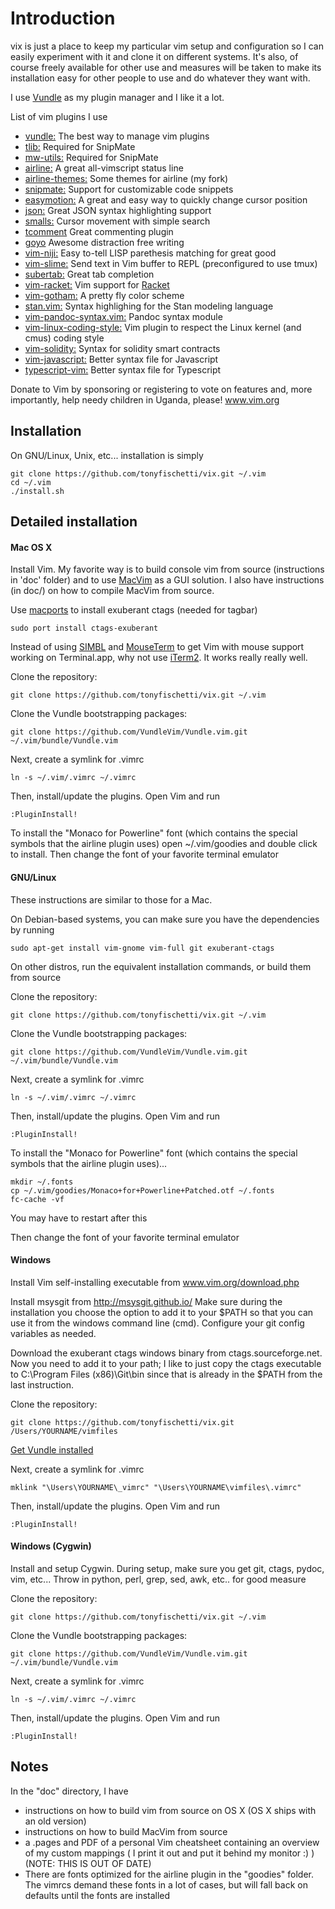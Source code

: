 # Introduction

vix is just a place to keep my particular vim setup and configuration
so I can easily experiment with it and clone it on different systems. It's
also, of course freely available for other use and measures will be taken
to make its installation easy for other people to use and do whatever they
want with.

I use [Vundle](https://github.com/VundleVim/Vundle.vim) as my plugin
manager and I like it a lot.

List of vim plugins I use
 - [vundle:](https://github.com/VundleVim/Vundle.vim)
   The best way to manage vim plugins
 - [tlib:](https://github.com/tomtom/tlib_vim.git)
   Required for SnipMate
 - [mw-utils:](https://github.com/MarcWeber/vim-addon-mw-utils.git)
   Required for SnipMate
 - [airline:](https://github.com/bling/vim-airline)
   A great all-vimscript status line
 - [airline-themes:](https://github.com/tonyfischetti/vim-airline-themes)
   Some themes for airline (my fork)
 - [snipmate:](https://github.com/garbas/vim-snipmate)
   Support for customizable code snippets
 - [easymotion:](https://github.com/Lokaltog/vim-easymotion)
   A great and easy way to quickly change cursor position
 - [json:](https://github.com/vim-scripts/vim-json-bundle)
   Great JSON syntax highlighting support
 - [smalls:](https://github.com/t9md/vim-smalls)
   Cursor movement with simple search
 - [tcomment](https://github.com/tomtom/tcomment_vim)
   Great commenting plugin
 - [goyo](https://github.com/junegunn/goyo.vim)
   Awesome distraction free writing
 - [vim-niji:](https://github.com/luochen1990/rainbow)
   Easy to-tell LISP parethesis matching for great good
 - [vim-slime:](https://github.com/jpalardy/vim-slime)
   Send text in Vim buffer to REPL
   (preconfigured to use tmux)
 - [subertab:](https://github.com/ervandew/supertab)
   Great tab completion
 - [vim-racket:](https://github.com/wlangstroth/vim-racket)
   Vim support for [Racket](http://racket-lang.org)
 - [vim-gotham:](https://github.com/whatyouhide/vim-gotham)
   A pretty fly color scheme
 - [stan.vim:](https://github.com/maverickg/stan.vim)
   Syntax highlighing for the Stan modeling language
 - [vim-pandoc-syntax.vim:](https://github.com/vim-pandoc/vim-pandoc-syntax)
   Pandoc syntax module
 - [vim-linux-coding-style:](https://github.com/vivien/vim-linux-coding-style)
   Vim plugin to respect the Linux kernel (and cmus) coding style
 - [vim-solidity:](https://github.com/TovarishFin/vim-solidity)
   Syntax for solidity smart contracts
 - [vim-javascript:](https://github.com/pangloss/vim-javascript)
   Better syntax file for Javascript
 - [typescript-vim:](https://github.com/leafgarland/typescript-vim)
   Better syntax file for Typescript



Donate to Vim by sponsoring or registering to vote on features and, more
importantly, help needy children in Uganda, please!
www.vim.org


Installation
-------------

On GNU/Linux, Unix, etc... installation is simply

```
git clone https://github.com/tonyfischetti/vix.git ~/.vim
cd ~/.vim
./install.sh
```



Detailed installation
-------------


#### Mac OS X

Install Vim. My favorite way is to build console vim from source
(instructions in 'doc' folder) and to use
[MacVim](https://code.google.com/p/macvim/) as a GUI solution.
I also have instructions (in doc/) on how to compile MacVim from source.

Use [macports](http://www.macports.org) to install exuberant
ctags (needed for tagbar)

    sudo port install ctags-exuberant

Instead of using [SIMBL](http://www.culater.net/software/SIMBL/SIMBL.php) and
[MouseTerm](https://bitheap.org/mouseterm/) to get Vim with mouse support
working on Terminal.app, why not use [iTerm2](https://www.iterm2.com). It
works really really well.

Clone the repository:

    git clone https://github.com/tonyfischetti/vix.git ~/.vim

Clone the Vundle bootstrapping packages:

    git clone https://github.com/VundleVim/Vundle.vim.git ~/.vim/bundle/Vundle.vim

Next, create a symlink for .vimrc

    ln -s ~/.vim/.vimrc ~/.vimrc

Then, install/update the plugins. Open Vim and run

    :PluginInstall!


To install the "Monaco for Powerline" font (which contains the
special symbols that the airline plugin uses) open ~/.vim/goodies
and double click to install. Then change the font of your favorite
terminal emulator


#### GNU/Linux

These instructions are similar to those for a Mac.

On Debian-based systems, you can make sure you have the dependencies
by running

    sudo apt-get install vim-gnome vim-full git exuberant-ctags

On other distros, run the equivalent installation commands, or build them
from source

Clone the repository:

    git clone https://github.com/tonyfischetti/vix.git ~/.vim

Clone the Vundle bootstrapping packages:

    git clone https://github.com/VundleVim/Vundle.vim.git ~/.vim/bundle/Vundle.vim

Next, create a symlink for .vimrc

    ln -s ~/.vim/.vimrc ~/.vimrc

Then, install/update the plugins. Open Vim and run

    :PluginInstall!

To install the "Monaco for Powerline" font (which contains the
special symbols that the airline plugin uses)...

    mkdir ~/.fonts
    cp ~/.vim/goodies/Monaco+for+Powerline+Patched.otf ~/.fonts
    fc-cache -vf

You may have to restart after this

Then change the font of your favorite terminal emulator


#### Windows

Install Vim self-installing executable from www.vim.org/download.php

Install msysgit from http://msysgit.github.io/ Make sure during the
installation you choose the option to add it to your $PATH so that
you can use it from the windows command line (cmd). Configure your git
config variables as needed.

Download the exuberant ctags windows binary from ctags.sourceforge.net.
Now you need to add it to your path; I like to just copy the ctags
executable to C:\Program Files (x86)\Git\bin since that is already in
the $PATH from the last instruction.

Clone the repository:

    git clone https://github.com/tonyfischetti/vix.git /Users/YOURNAME/vimfiles

[Get Vundle installed](https://github.com/VundleVim/Vundle.vim/wiki/Vundle-for-Windows)

Next, create a symlink for .vimrc

    mklink "\Users\YOURNAME\_vimrc" "\Users\YOURNAME\vimfiles\.vimrc"

Then, install/update the plugins. Open Vim and run

    :PluginInstall!



#### Windows (Cygwin)

Install and setup Cygwin. During setup, make sure you get git, ctags, pydoc,
vim, etc...
Throw in python, perl, grep, sed, awk, etc.. for good measure

Clone the repository:

    git clone https://github.com/tonyfischetti/vix.git ~/.vim

Clone the Vundle bootstrapping packages:

    git clone https://github.com/VundleVim/Vundle.vim.git ~/.vim/bundle/Vundle.vim

Next, create a symlink for .vimrc

    ln -s ~/.vim/.vimrc ~/.vimrc

Then, install/update the plugins. Open Vim and run

    :PluginInstall!



Notes
-----

In the "doc" directory, I have
 - instructions on how to build vim from source on OS X (OS X ships with
an old version)
 - instructions on how to build MacVim from source
 - a .pages and PDF of a personal Vim cheatsheet containing an overview
of my custom mappings ( I print it out and put it behind my monitor :) )
 (NOTE: THIS IS OUT OF DATE)
 - There are fonts optimized for the airline plugin in the "goodies"
folder. The vimrcs demand these fonts in a lot of cases, but will fall
back on defaults until the fonts are installed

